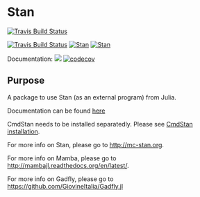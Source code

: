 # Stan

[![Travis Build Status](https://travis-ci.org/goedman/Stan.jl.svg?branch=master)](https://travis-ci.org/goedman/Stan.jl)

[![Travis Build Status](https://travis-ci.org/goedman/Stan.jl.svg?branch=Stan.jl.1.1.0)](https://travis-ci.org/goedman/Stan.jl?branch=Stan.jl.1.1.0)
[![Stan](http://pkg.julialang.org/badges/Stan_0.5.svg)](http://pkg.julialang.org/?pkg=Stan&ver=0.5)
[![Stan](http://pkg.julialang.org/badges/Stan_0.6.svg)](http://pkg.julialang.org/?pkg=Stan&ver=0.6)

Documentation:
[![](https://img.shields.io/badge/docs-latest-blue.svg)](https://goedman.github.io/Stan.jl/latest)
[![codecov](https://codecov.io/gh/goedman/Stan.jl/branch/Stan.jl.1.1.0/graph/badge.svg)](https://codecov.io/gh/goedman/Stan.jl)

## Purpose

A package to use Stan (as an external program) from Julia.

Documentation can be found [here](http://goedman.github.io/Stan.jl/latest/INTRO.html)

CmdStan needs to be installed separatedly. Please see [CmdStan installation](http://goedman.github.io/Stan.jl/latest/INSTALLATION.html).

For more info on Stan, please go to <http://mc-stan.org>.

For more info on Mamba, please go to <http://mambajl.readthedocs.org/en/latest/>.

For more info on Gadfly, please go to <https://github.com/GiovineItalia/Gadfly.jl>


